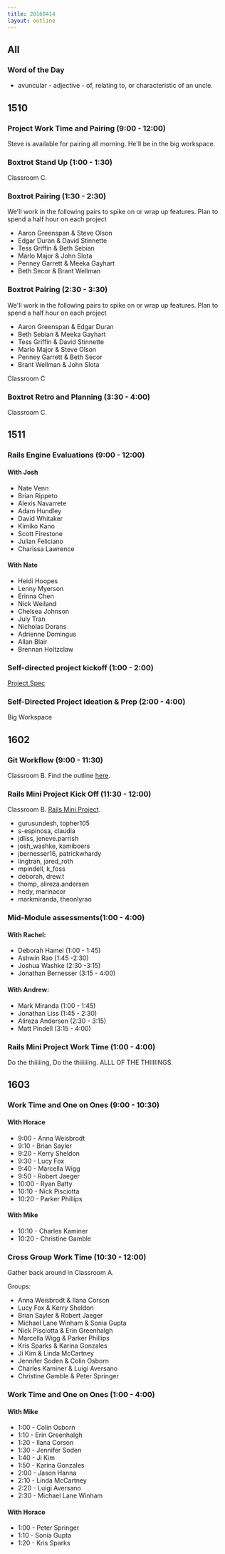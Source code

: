 ```yaml
---
title: 20160414
layout: outline
---
```


## All

### Word of the Day

* avuncular - adjective - of, relating to, or characteristic of an uncle.

## 1510

### Project Work Time and Pairing (9:00 - 12:00)

Steve is available for pairing all morning. He'll be in the big workspace.

### Boxtrot Stand Up (1:00 - 1:30)

Classroom C.

### Boxtrot Pairing (1:30 - 2:30)

We'll work in the following pairs to spike on or wrap up features.
Plan to spend a half hour on each project

- Aaron Greenspan & Steve Olson
- Edgar Duran & David Stinnette
- Tess Griffin & Beth Sebian
- Marlo Major & John Slota
- Penney Garrett & Meeka Gayhart
- Beth Secor & Brant Wellman

### Boxtrot Pairing (2:30 - 3:30)

We'll work in the following pairs to spike on or wrap up features.
Plan to spend a half hour on each project

- Aaron Greenspan & Edgar Duran
- Beth Sebian & Meeka Gayhart
- Tess Griffin & David Stinnette
- Marlo Major & Steve Olson
- Penney Garrett & Beth Secor
- Brant Wellman & John Slota

Classroom C

### Boxtrot Retro and Planning (3:30 - 4:00)

Classroom C.

## 1511

### Rails Engine Evaluations (9:00 - 12:00)

#### With Josh

- Nate Venn
- Brian Rippeto
- Alexis Navarrete
- Adam Hundley
- David Whitaker
- Kimiko Kano
- Scott Firestone
- Julian Feliciano
- Charissa Lawrence

#### With Nate

- Heidi Hoopes
- Lenny Myerson
- Erinna Chen
- Nick Weiland
- Chelsea Johnson
- July Tran
- Nicholas Dorans
- Adrienne Domingus
- Allan Blair
- Brennan Holtzclaw

### Self-directed project kickoff (1:00 - 2:00)

[Project Spec](https://github.com/turingschool/lesson_plans/blob/master/ruby_03-professional_rails_applications/self_directed_project.md)

### Self-Directed Project Ideation & Prep (2:00 - 4:00)

Big Workspace

## 1602

### Git Workflow (9:00 - 11:30)

Classroom B. Find the outline [here](https://github.com/turingschool/lesson_plans/blob/master/ruby_02-web_applications_with_ruby/git_redux.markdown).

### Rails Mini Project Kick Off (11:30 - 12:00)

Classroom B. [Rails Mini Project](https://github.com/turingschool/challenges/blob/master/rails-mini-project.markdown).

* gurusundesh, topher105
* s-espinosa, claudia
* jdliss, jeneve.parrish
* josh_washke, kamiboers
* jbernesser16, patrickwhardy
* lingtran, jared_roth
* mpindell, k_foss
* deborah, drew.t
* thomp, alireza.andersen
* hedy, marinacor
* markmiranda, theonlyrao

### Mid-Module assessments(1:00 - 4:00)

#### With Rachel:
* Deborah Hamel (1:00 - 1:45)
* Ashwin Rao (1:45  -2:30)
* Joshua Washke (2:30  -3:15)
* Jonathan Bernesser (3:15 - 4:00)

#### With Andrew:
* Mark Miranda (1:00 - 1:45)
* Jonathan Liss (1:45 - 2:30)
* Alireza Andersen (2:30 - 3:15)
* Matt Pindell (3:15 - 4:00)

### Rails Mini Project Work Time (1:00 - 4:00)

Do the thiiiiing, Do the thiiiiiing. ALLL OF THE THIIIIINGS.


## 1603

### Work Time and One on Ones (9:00 - 10:30)

#### With Horace

* 9:00 - Anna Weisbrodt
* 9:10 - Brian Sayler
* 9:20 - Kerry Sheldon
* 9:30 - Lucy Fox
* 9:40 - Marcella Wigg
* 9:50 - Robert Jaeger
* 10:00 - Ryan Batty
* 10:10 - Nick Pisciotta
* 10:20 - Parker Phillips

#### With Mike
* 10:10 - Charles Kaminer
* 10:20 - Christine Gamble


### Cross Group Work Time (10:30 - 12:00)

Gather back around in Classroom A.

Groups:

* Anna Weisbrodt & Ilana Corson
* Lucy Fox & Kerry Sheldon
* Brian Sayler & Robert Jaeger
* Michael Lane Winham & Sonia Gupta
* Nick Pisciotta & Erin Greenhalgh
* Marcella Wigg & Parker Phillips
* Kris Sparks & Karina Gonzales
* Ji Kim & Linda McCartney
* Jennifer Soden & Colin Osborn
* Charles Kaminer & Luigi Aversano
* Christine Gamble & Peter Springer

### Work Time and One on Ones (1:00 - 4:00)

#### With Mike

* 1:00 - Colin Osborn
* 1:10 - Erin Greenhalgh
* 1:20 - Ilana Corson
* 1:30 - Jennifer Soden
* 1:40 - Ji Kim
* 1:50 - Karina Gonzales
* 2:00 - Jason Hanna
* 2:10 - Linda McCartney
* 2:20 - Luigi Aversano
* 2:30 - Michael Lane Winham

#### With Horace

* 1:00 - Peter Springer
* 1:10 - Sonia Gupta
* 1:20 - Kris Sparks
